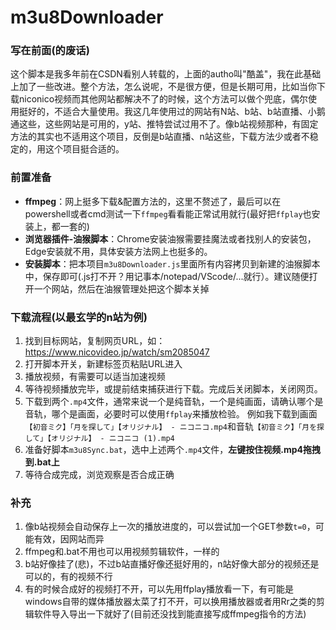 # m3u8Downloader

### 写在前面(的废话)

这个脚本是我多年前在CSDN看别人转载的，上面的autho叫"酷盖"，我在此基础上加了一些改进。整个方法，怎么说呢，不是很方便，但是长期可用，比如当你下载niconico视频而其他网站都解决不了的时候，这个方法可以做个兜底，偶尔使用挺好的，不适合大量使用。我这几年使用过的网站有N站、b站、b站直播、小鹅通这些，这些网站是可用的，y站、推特尝试过用不了。像b站视频那种，有固定方法的其实也不适用这个项目，反倒是b站直播、n站这些，下载方法少或者不稳定的，用这个项目挺合适的。

### 前置准备

- **ffmpeg**：网上挺多下载&配置方法的，这里不赘述了，最后可以在powershell或者cmd测试一下`ffmpeg`看看能正常试用就行(最好把`ffplay`也安装上，都一套的)
- **浏览器插件-油猴脚本**：Chrome安装油猴需要挂魔法或者找别人的安装包，Edge安装就不用，具体安装方法网上也挺多的。
- **安装脚本**：把本项目`m3u8Downloader.js`里面所有内容拷贝到新建的油猴脚本中，保存即可(.js打不开？用记事本/notepad/VScode/...就行）。建议随便打开一个网站，然后在油猴管理处把这个脚本关掉

### 下载流程(以最玄学的n站为例)

1. 找到目标网站，复制网页URL，如：https://www.nicovideo.jp/watch/sm2085047
2. 打开脚本开关，新建标签页粘贴URL进入
3. 播放视频，有需要可以适当加速视频
4. 等待视频播放完毕，或提前结束捕获进行下载。完成后关闭脚本，关闭网页。
5. 下载到两个`.mp4`文件，通常来说一个是纯音轨，一个是纯画面，请确认哪个是音轨，哪个是画面，必要时可以使用`ffplay`来播放检验。   例如我下载到画面`【初音ミク】「月を探して」【オリジナル】 - ニコニコ.mp4`和音轨`【初音ミク】「月を探して」【オリジナル】 - ニコニコ (1).mp4`
6. 准备好脚本`m3u8Sync.bat`，选中上述两个`.mp4`文件，**左键按住视频.mp4拖拽到.bat上**
7. 等待合成完成，浏览观察是否合成正确

### 补充

1. 像b站视频会自动保存上一次的播放进度的，可以尝试加一个GET参数`t=0`，可能有效，因网站而异
2. ffmpeg和.bat不用也可以用视频剪辑软件，一样的
3. b站好像挂了(悲)，不过b站直播好像还挺好用的，n站好像大部分的视频还是可以的，有的视频不行
4. 有的时候合成好的视频打不开，可以先用ffplay播放看一下，有可能是windows自带的媒体播放器太菜了打不开，可以换用播放器或者用Rr之类的剪辑软件导入导出一下就好了(目前还没找到能直接写成ffmpeg指令的方法)
